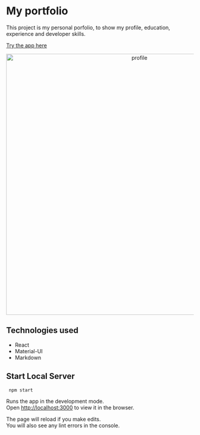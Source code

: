 # My portfolio

This project is my personal porfolio, to show my profile, education, experience and developer skills.

 [Try the app here](https://juanlamas.dev/portfolio/)

<p align="center"><img src="https://juanlamas.dev/portfolio/img/content/portfolio/portfolio-profile.png" alt="profile" width="700" /></p>

## Technologies used

- React
- Material-UI
- Markdown

## Start Local Server
```
 npm start
```

Runs the app in the development mode.<br />
Open [http://localhost:3000](http://localhost:3000) to view it in the browser.

The page will reload if you make edits.<br />
You will also see any lint errors in the console.
